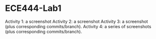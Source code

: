 # ECE444-Lab1
Activity 1: a screenshot
Activity 2: a screenshot 
Activity 3: a screenshot (plus corresponding commits/branch).
Activity 4: a series of screenshots (plus corresponding commits/branch).
